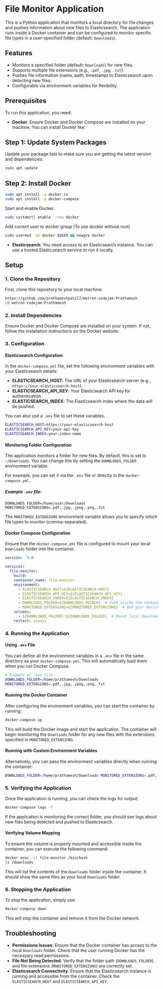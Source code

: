 # File Monitor Application

This is a Python application that monitors a local directory for file changes and pushes information about new files to Elasticsearch. The application runs inside a Docker container and can be configured to monitor specific file types in a user-specified folder (default: `Downloads`).

## Features

- Monitors a specified folder (default: `Downloads`) for new files.
- Supports multiple file extensions (e.g., `.pdf`, `.jpg`, `.txt`).
- Pushes file information (name, path, timestamp) to Elasticsearch upon detecting new files.
- Configurable via environment variables for flexibility.

## Prerequisites

To run this application, you need:

- **Docker**: Ensure Docker and Docker Compose are installed on your machine. You can install Docker like:
## Step 1: Update System Packages

Update your package lists to make sure you are getting the latest version and dependencies.

```bash
sudo apt update
```


## Step 2: Install Docker

```bash
sudo apt install -y docker.io
sudo apt install -y docker-compose
```

Start and enable Docker.

```bash
sudo systemctl enable --now docker
```

Add current user to docker group (To use docker without root)

```bash
sudo usermod -aG docker $USER && newgrp docker
```

- **Elasticsearch**: You need access to an Elasticsearch instance. You can use a hosted Elasticsearch service or run it locally. 

## Setup

### 1. Clone the Repository

First, clone this repository to your local machine:

```bash
https://github.com/prathameshpatil7/metron-codejam-Prathamesh
cd metron-codejam-Prathamesh
```

### 2. Install Dependencies

Ensure Docker and Docker Compose are installed on your system. If not, follow the installation instructions on the Docker website.

### 3. Configuration

#### Elasticsearch Configuration

In the `docker-compose.yml` file, set the following environment variables with your Elasticsearch details:

- **ELASTICSEARCH_HOST**: The URL of your Elasticsearch server (e.g., `https://your-elasticsearch-host`).
- **ELASTICSEARCH_API_KEY**: Your Elasticsearch API key for authentication.
- **ELASTICSEARCH_INDEX**: The Elasticsearch index where the data will be pushed.

You can also use a `.env` file to set these variables.

```bash
ELASTICSEARCH_HOST=https://your-elasticsearch-host
ELASTICSEARCH_API_KEY=your-api-key
ELASTICSEARCH_INDEX=your-index-name
```

#### Monitoring Folder Configuration

The application monitors a folder for new files. By default, this is set to `~/Downloads`. You can change this by setting the `DOWNLOADS_FOLDER` environment variable.

For example, you can set it via the `.env` file or directly in the `docker-compose.yml`.

##### Example `.env` file:

```
DOWNLOADS_FOLDER=/home/user/Downloads
MONITORED_EXTENSIONS=.pdf,.jpg,.jpeg,.png,.txt
```

The `MONITORED_EXTENSIONS` environment variable allows you to specify which file types to monitor (comma-separated).

#### Docker Compose Configuration

Ensure that the `docker-compose.yml` file is configured to mount your local `Downloads` folder into the container.

```yaml
version: '3.8'

services:
  file-monitor:
    build: .
    container_name: file-monitor
    environment:
      - ELASTICSEARCH_HOST=${ELASTICSEARCH_HOST}
      - ELASTICSEARCH_API_KEY=${ELASTICSEARCH_API_KEY}
      - ELASTICSEARCH_INDEX=${ELASTICSEARCH_INDEX}
      - DOWNLOADS_FOLDER=${DOWNLOADS_FOLDER}  # Path inside the container
      - MONITORED_EXTENSIONS=${MONITORED_EXTENSIONS}  # Add your desired extensions here
    volumes:
      - ${DOWNLOADS_FOLDER}:${DOWNLOADS_FOLDER}  # Mount local Downloads folder to container's /downloads
    restart: always
```

### 4. Running the Application

#### Using `.env` File

You can define all the environment variables in a `.env` file in the same directory as your `docker-compose.yml`. This will automatically load them when you run Docker Compose.

```bash
# Example of .env file
DOWNLOADS_FOLDER=/home/prathamesh/Downloads
MONITORED_EXTENSIONS=.pdf,.jpg,.jpeg,.png,.txt
```

#### Running the Docker Container

After configuring the environment variables, you can start the container by running:

```bash
docker-compose up
```

This will build the Docker image and start the application. The container will begin monitoring the `Downloads` folder for any new files with the extensions specified in `MONITORED_EXTENSIONS`.

#### Running with Custom Environment Variables

Alternatively, you can pass the environment variables directly when running the container:

```bash
DOWNLOADS_FOLDER=/home/prathamesh/Downloads MONITORED_EXTENSIONS=.pdf,.jpg,.jpeg,.png,.txt docker-compose up
```

### 5. Verifying the Application

Once the application is running, you can check the logs for output:

```bash
docker-compose logs -f
```

If the application is monitoring the correct folder, you should see logs about new files being detected and pushed to Elasticsearch.

#### Verifying Volume Mapping

To ensure the volume is properly mounted and accessible inside the container, you can execute the following command:

```bash
docker exec -it file-monitor /bin/bash
ls /downloads
```

This will list the contents of the `Downloads` folder inside the container. It should show the same files as your local `Downloads` folder.

### 6. Stopping the Application

To stop the application, simply use:

```bash
docker-compose down
```

This will stop the container and remove it from the Docker network.

## Troubleshooting

- **Permissions Issues**: Ensure that the Docker container has access to the local `Downloads` folder. Check that the user running Docker has the necessary read permissions.
- **File Not Being Detected**: Verify that the folder path (`DOWNLOADS_FOLDER`) and file extensions (`MONITORED_EXTENSIONS`) are correctly set.
- **Elasticsearch Connectivity**: Ensure that the Elasticsearch instance is running and accessible from the container. Check the `ELASTICSEARCH_HOST` and `ELASTICSEARCH_API_KEY`.
